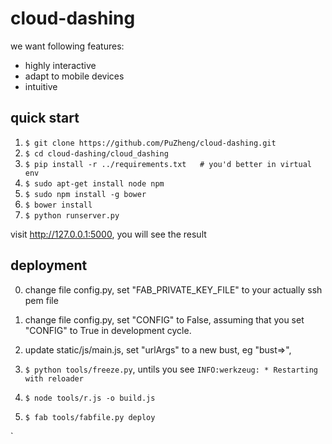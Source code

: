 cloud-dashing
=============


we want following features:
 
 * highly interactive
 * adapt to mobile devices
 * intuitive


## quick start

1. `$ git clone https://github.com/PuZheng/cloud-dashing.git`
2. `$ cd cloud-dashing/cloud_dashing`
3. `$ pip install -r ../requirements.txt   # you'd better in virtual env`
4. `$ sudo apt-get install node npm` 
5. `$ sudo npm install -g bower`
6. `$ bower install`
7. `$ python runserver.py`

visit http://127.0.0.1:5000, you will see the result

## deployment

0. change file config.py, set "FAB_PRIVATE_KEY_FILE" to your actually ssh pem file

1. change file config.py, set "CONFIG" to False, assuming that you set "CONFIG" to True in development cycle.
2. update static/js/main.js, set "urlArgs" to a new bust, eg "bust=><new bust>",
3. `$ python tools/freeze.py`, untils you see `INFO:werkzeug: * Restarting with reloader`
4. `$ node tools/r.js -o build.js`
5. `$ fab tools/fabfile.py deploy` 

`
